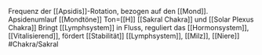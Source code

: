 Frequenz der [[Apsidis]]-Rotation, bezogen auf den [[Mond]].
Apsidenumlauf
[[Mondtöne]]
Ton=[[H]]
[[Sakral Chakra]] und [[Solar Plexus Chakra]]
Bringt [[Lymphsystem]] in Fluss, reguliert das [[Hormonsystem]], [[Vitalisierend]], fördert [[Stabilität]]
[[Lymphsystem]], [[Milz]], [[Niere]]
#Chakra/Sakral